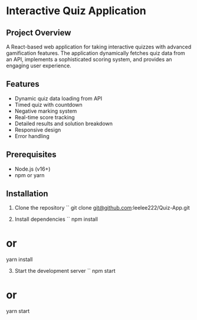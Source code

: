 # Interactive Quiz Application

## Project Overview
A React-based web application for taking interactive quizzes with advanced gamification features. The application dynamically fetches quiz data from an API, implements a sophisticated scoring system, and provides an engaging user experience.

## Features
- Dynamic quiz data loading from API
- Timed quiz with countdown
- Negative marking system
- Real-time score tracking
- Detailed results and solution breakdown
- Responsive design
- Error handling

## Prerequisites
- Node.js (v16+)
- npm or yarn

## Installation

1. Clone the repository
``
git clone git@github.com:leelee222/Quiz-App.git

2. Install dependencies
``
npm install
# or
yarn install


3. Start the development server
``
npm start
# or
yarn start
